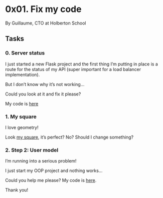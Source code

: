 # 0x01. Fix my code

By Guillaume, CTO at Holberton School


## Tasks

### 0. Server status

I just started a new Flask project and the first thing I’m putting in place is a route for the status of my API (super important for a load balancer implementation).

But I don’t know why it’s not working…

Could you look at it and fix it please?

My code is  [here](https://intranet.hbtn.io/rltoken/QLSNWfASOa3-_X1gcOZYCQ "here")

### 1. My square

I love geometry!

Look  [my square](https://github.com/holbertonschool/0x01-Fix_My_Code_Challenge/blob/master/square.py "my square"), it’s perfect? No? Should I change something?

### 2. Step 2: User model

I’m running into a serious problem!

I just start my OOP project and nothing works…

Could you help me please? My code is  [here](https://github.com/holbertonschool/0x01-Fix_My_Code_Challenge/blob/master/user.py "here").

Thank you!